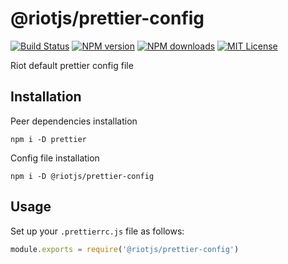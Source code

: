 # @riotjs/prettier-config

[![Build Status][ci-image]][ci-url]
[![NPM version][npm-version-image]][npm-url]
[![NPM downloads][npm-downloads-image]][npm-url]
[![MIT License][license-image]][license-url]

Riot default prettier config file

## Installation

Peer dependencies installation

```shell
npm i -D prettier
```

Config file installation

```shell
npm i -D @riotjs/prettier-config
```

## Usage

Set up your `.prettierrc.js` file as follows:

```js
module.exports = require('@riotjs/prettier-config')
```

[ci-image]:https://img.shields.io/github/actions/workflow/status/riot/prettier-config/test.yml?style=flat-square
[ci-url]:https://github.com/riot/prettier-config/actions
[license-image]: http://img.shields.io/badge/license-MIT-000000.svg?style=flat-square
[license-url]: LICENSE
[npm-version-image]: http://img.shields.io/npm/v/@riotjs/prettier-config.svg?style=flat-square
[npm-downloads-image]: http://img.shields.io/npm/dm/@riotjs/prettier-config.svg?style=flat-square
[npm-url]: https://npmjs.org/package/@riotjs/prettier-config
